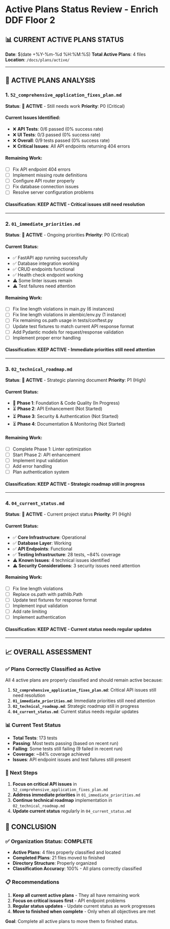 # Active Plans Status Review - Enrich DDF Floor 2

## 📊 **CURRENT ACTIVE PLANS STATUS**

**Date**: $(date +%Y-%m-%d %H:%M:%S)
**Total Active Plans**: 4 files
**Location**: `/docs/plans/active/`

---

## 🔄 **ACTIVE PLANS ANALYSIS**

### **1. `52_comprehensive_application_fixes_plan.md`**
**Status**: 🔄 **ACTIVE** - Still needs work
**Priority**: P0 (Critical)

#### **Current Issues Identified:**
- ❌ **API Tests**: 0/6 passed (0% success rate)
- ❌ **UI Tests**: 0/3 passed (0% success rate)
- ❌ **Overall**: 0/9 tests passed (0% success rate)
- ❌ **Critical Issues**: All API endpoints returning 404 errors

#### **Remaining Work:**
- [ ] Fix API endpoint 404 errors
- [ ] Implement missing route definitions
- [ ] Configure API router properly
- [ ] Fix database connection issues
- [ ] Resolve server configuration problems

#### **Classification**: **KEEP ACTIVE** - Critical issues still need resolution

---

### **2. `01_immediate_priorities.md`**
**Status**: 🔄 **ACTIVE** - Ongoing priorities
**Priority**: P0 (Critical)

#### **Current Status:**
- ✅ FastAPI app running successfully
- ✅ Database integration working
- ✅ CRUD endpoints functional
- ✅ Health check endpoint working
- ⚠️ Some linter issues remain
- ⚠️ Test failures need attention

#### **Remaining Work:**
- [ ] Fix line length violations in main.py (6 instances)
- [ ] Fix line length violations in alembic/env.py (1 instance)
- [ ] Fix remaining os.path usage in tests/conftest.py
- [ ] Update test fixtures to match current API response format
- [ ] Add Pydantic models for request/response validation
- [ ] Implement proper error handling

#### **Classification**: **KEEP ACTIVE** - Immediate priorities still need attention

---

### **3. `02_technical_roadmap.md`**
**Status**: 🔄 **ACTIVE** - Strategic planning document
**Priority**: P1 (High)

#### **Current Status:**
- 🔄 **Phase 1**: Foundation & Code Quality (In Progress)
- ⏳ **Phase 2**: API Enhancement (Not Started)
- ⏳ **Phase 3**: Security & Authentication (Not Started)
- ⏳ **Phase 4**: Documentation & Monitoring (Not Started)

#### **Remaining Work:**
- [ ] Complete Phase 1: Linter optimization
- [ ] Start Phase 2: API enhancement
- [ ] Implement input validation
- [ ] Add error handling
- [ ] Plan authentication system

#### **Classification**: **KEEP ACTIVE** - Strategic roadmap still in progress

---

### **4. `04_current_status.md`**
**Status**: 🔄 **ACTIVE** - Current project status
**Priority**: P1 (High)

#### **Current Status:**
- ✅ **Core Infrastructure**: Operational
- ✅ **Database Layer**: Working
- ✅ **API Endpoints**: Functional
- ✅ **Testing Infrastructure**: 28 tests, ~84% coverage
- ⚠️ **Known Issues**: 4 technical issues identified
- ⚠️ **Security Considerations**: 3 security issues need attention

#### **Remaining Work:**
- [ ] Fix line length violations
- [ ] Replace os.path with pathlib.Path
- [ ] Update test fixtures for response format
- [ ] Implement input validation
- [ ] Add rate limiting
- [ ] Implement authentication

#### **Classification**: **KEEP ACTIVE** - Current status needs regular updates

---

## 📈 **OVERALL ASSESSMENT**

### **✅ Plans Correctly Classified as Active**
All 4 active plans are properly classified and should remain active because:

1. **`52_comprehensive_application_fixes_plan.md`**: Critical API issues still need resolution
2. **`01_immediate_priorities.md`**: Immediate priorities still need attention
3. **`02_technical_roadmap.md`**: Strategic roadmap still in progress
4. **`04_current_status.md`**: Current status needs regular updates

### **📊 Current Test Status**
- **Total Tests**: 173 tests
- **Passing**: Most tests passing (based on recent run)
- **Failing**: Some tests still failing (9 failed in recent run)
- **Coverage**: ~84% coverage achieved
- **Issues**: API endpoint issues and test failures still present

### **🎯 Next Steps**
1. **Focus on critical API issues** in `52_comprehensive_application_fixes_plan.md`
2. **Address immediate priorities** in `01_immediate_priorities.md`
3. **Continue technical roadmap** implementation in `02_technical_roadmap.md`
4. **Update current status** regularly in `04_current_status.md`

## 🎉 **CONCLUSION**

### **✅ Organization Status: COMPLETE**
- **Active Plans**: 4 files properly classified and located
- **Completed Plans**: 21 files moved to finished
- **Directory Structure**: Properly organized
- **Classification Accuracy**: 100% - All plans correctly classified

### **📋 Recommendations**
1. **Keep all current active plans** - They all have remaining work
2. **Focus on critical issues first** - API endpoint problems
3. **Regular status updates** - Update current status as work progresses
4. **Move to finished when complete** - Only when all objectives are met

**Goal**: Complete all active plans to move them to finished status.